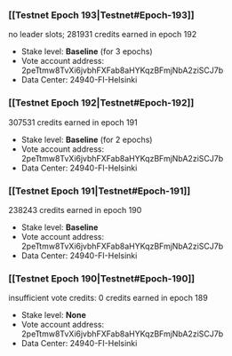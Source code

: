 ### [[Testnet Epoch 193|Testnet#Epoch-193]]
no leader slots; 281931 credits earned in epoch 192
* Stake level: **Baseline** (for 3 epochs)
* Vote account address: 2peTtmw8TvXi6jvbhFXFab8aHYKqzBFmjNbA2ziSCJ7b
* Data Center: 24940-FI-Helsinki
### [[Testnet Epoch 192|Testnet#Epoch-192]]
307531 credits earned in epoch 191
* Stake level: **Baseline** (for 2 epochs)
* Vote account address: 2peTtmw8TvXi6jvbhFXFab8aHYKqzBFmjNbA2ziSCJ7b
* Data Center: 24940-FI-Helsinki
### [[Testnet Epoch 191|Testnet#Epoch-191]]
238243 credits earned in epoch 190
* Stake level: **Baseline**
* Vote account address: 2peTtmw8TvXi6jvbhFXFab8aHYKqzBFmjNbA2ziSCJ7b
* Data Center: 24940-FI-Helsinki
### [[Testnet Epoch 190|Testnet#Epoch-190]]
insufficient vote credits: 0 credits earned in epoch 189
* Stake level: **None**
* Vote account address: 2peTtmw8TvXi6jvbhFXFab8aHYKqzBFmjNbA2ziSCJ7b
* Data Center: 24940-FI-Helsinki